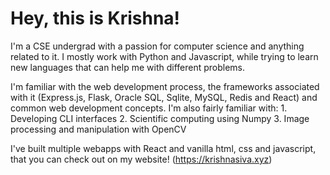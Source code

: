 # Hey, this is Krishna!

I'm a CSE undergrad with a passion for computer science and anything related to it. I mostly work with Python and Javascript, while trying to learn new languages that can help me with different problems. 

I'm familiar with the web development process, the frameworks associated with it (Express.js, Flask, Oracle SQL, Sqlite, MySQL, Redis and React) and common web development concepts. I'm also fairly familiar with: 
    1. Developing CLI interfaces
    2. Scientific computing using Numpy
    3. Image processing and manipulation with OpenCV

I've built multiple webapps with React and vanilla html, css and javascript, that you can check out on my website! (https://krishnasiva.xyz)

